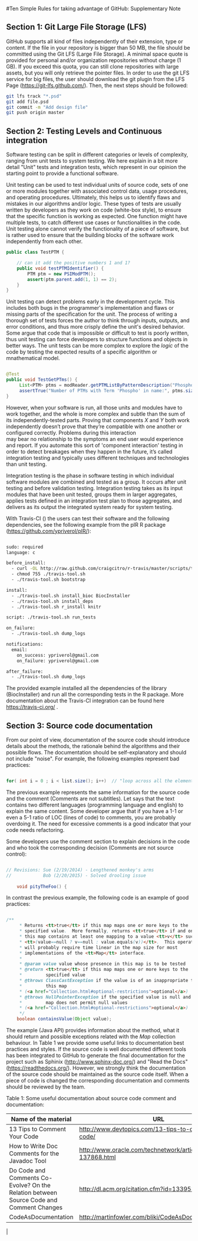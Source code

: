 #Ten Simple Rules for taking advantage of GitHub: Supplementary Note



## Section 1: Git Large File Storage (LFS)

GitHub supports all kind of files independently of their extension,
type or content. If the file in your repository is bigger than 50 MB,
the file should be committed using the Git LFS (Large File Storage). A minimal space quote is
provided for personal and/or organization repositories without charge
(1 GB). If you exceed this quota, you can still clone repositories with
large assets, but you will only retrieve the pointer files. In order
to use the git LFS service for big files, the user should download the
git plugin from the LFS Page (https://git-lfs.github.com/). Then, the next
steps should be followed:

```bash
git lfs track "*.psd"
git add file.psd
git commit -m "Add design file"
git push origin master
``` 


## Section 2: Testing Levels and Continuous integration

Software testing can be split in different categories or levels of complexity, ranging from unit tests to system testing. We here explain in a bit more detail "Unit" tests and integration tests, which represent in our opinion the starting point to provide a functional software. 

Unit testing can be used to test individual units of source code, sets of one or more modules together with associated control data, usage procedures, and operating procedures. Ultimately, this helps us to identify flaws and mistakes in 
our algorithms and/or logic. These types of tests are usually written by developers as they work on code (white-box style), to ensure that the specific function is working 
as expected. One function might have multiple tests, to catch different use cases or functionalities in the code. Unit testing alone cannot verify the functionality of a piece of software, but is rather used to ensure that the building
blocks of the software work independently from each other. 


```java
public class TestPTM {

    // can it add the positive numbers 1 and 1?
    public void testPTMIdentifier() {
        PTM ptm = new PSIModPTM();
        assert(ptm.parent.add(1, 1) == 2);
    }
}
```

Unit testing can detect problems early in the development cycle. This includes both bugs in the programmer's implementation and flaws or missing parts of the specification for the unit.
The process of writing a thorough set of tests forces the author to think through inputs, outputs, and error conditions, and thus more crisply define the unit's desired behavior.
Some argue that code that is impossible or difficult to test is poorly written, thus unit testing can force developers to structure functions and objects in better ways. The unit tests can 
be more complex to explore the _logic_ of the code by testing the expected results of a specific algorithm or mnathematical model. 


```java 

@Test
public void TestGetPTms() {
     List<PTM> ptms = modReader.getPTMListByPatternDescription("Phospho");
     assertTrue("Number of PTMs with Term 'Phospho' in name:", ptms.size() == 106);
}

```

However, when your software is run, all those units and modules have to work together, and the whole is more complex and subtle than the sum of its independently-tested parts. 
Proving that components _X_ and _Y_ both work independently doesn’t prove that they’re compatible with one another or configured correctly. Problems during this interaction  
may bear no relationship to the symptoms an end user would experience and report. If you automate this sort of 'component interaction' testing in order to detect breakages when they happen in the future, 
it’s called integration testing and typically uses different techniques and technologies than unit testing.  

Integration testing is the phase in software testing in which individual software modules are combined and tested as a group. It occurs after unit testing and before validation testing. 
Integration testing takes as its input modules that have been unit tested, groups them in larger aggregates, applies tests defined in an integration test plan to those aggregates, and delivers as its output 
the integrated system ready for system testing. 

With Travis-CI () the users can test their software and the following dependencies, see the following example from the pIR R package (https://github.com/ypriverol/pIR/):


```bash

sudo: required
language: c

before_install:
  - curl -OL http://raw.github.com/craigcitro/r-travis/master/scripts/travis-tool.sh
  - chmod 755 ./travis-tool.sh
  - ./travis-tool.sh bootstrap

install:
  - ./travis-tool.sh install_bioc BiocInstaller
  - ./travis-tool.sh install_deps
  - ./travis-tool.sh r_install knitr

script: ./travis-tool.sh run_tests

on_failure:
  - ./travis-tool.sh dump_logs

notifications:
  email:
    on_success: ypriverol@gmail.com 
    on_failure: ypriverol@gmail.com

after_failure:
  - ./travis-tool.sh dump_logs


```

The provided example installed all the dependencies of the library (BiocInstaller) and run all the corresponding tests in the R package. More documentation about the Travis-CI integration can be found here https://travis-ci.org/ . 


## Section 3: Source code documentation

From our point of view, documentation of the source code should introduce details about the methods, the rationale behind the algorithms and their possible flows. The documentation should be self-explanatory and should not include "noise". For example, the following examples represent bad practices:

```java

for( int i = 0 ; i < list.size(); i++)  // "loop across all the elements of the list. 

```


The previous example represents the same information for the source code and the comment (Comments are not subtitles). Let says that the text contains two different languages (programming language and english) 
to explain the same content. Some developer argue that if you have a 1-1 or even a 5-1 ratio of LOC (lines of code) to comments, you are probably overdoing it. The need for excessive comments
is a good indicator that your code needs refactoring. 

Some developers use the comment section to explain decisions in the code and who took the corresponding decision (Comments are not source control):

```java

// Revisions: Sue (2/19/2014) - Lengthened monkey's arms
//            Bob (2/20/2015) - Solved drooling issue
	 
	void pityTheFoo() {

```


In contrast the previous example, the following code is an example of good practices:


```java

/**
     * Returns <tt>true</tt> if this map maps one or more keys to the
     * specified value.  More formally, returns <tt>true</tt> if and only if
     * this map contains at least one mapping to a value <tt>v</tt> such that
     * <tt>(value==null ? v==null : value.equals(v))</tt>.  This operation
     * will probably require time linear in the map size for most
     * implementations of the <tt>Map</tt> interface.
     *
     * @param value value whose presence in this map is to be tested
     * @return <tt>true</tt> if this map maps one or more keys to the
     *         specified value
     * @throws ClassCastException if the value is of an inappropriate type for
     *         this map
     * (<a href="Collection.html#optional-restrictions">optional</a>)
     * @throws NullPointerException if the specified value is null and this
     *         map does not permit null values
     * (<a href="Collection.html#optional-restrictions">optional</a>)
     */
    boolean containsValue(Object value);

```
  
The example (Java API) provides information about the method, what it should return and possible exceptions related with the _Map_ collection behaviour. In Table 1 we provide some
useful links to documentation best practices and styles. If the source code is well documented 
different tools has been integrated to GitHub to generate the final documentation for the project such as Sphinix (http://www.sphinx-doc.org/) and "Read the Docs" (https://readthedocs.org/). 
However, we strongly think the documentation of the source code should be maintained as the source code itself. When a piece of code is changed the corresponding documentation and comments 
should be reviewed by the team.  

Table 1: Some useful documentation about source code comment and documentation:
 
 
| Name of the material                                                                    |  URL                                                                |
|-----------------------------------------------------------------------------------------|---------------------------------------------------------------------|
| 13 Tips to Comment Your Code                                                            | http://www.devtopics.com/13-tips-to-comment-your-code/              |
| How to Write Doc Comments for the Javadoc Tool                                          | http://www.oracle.com/technetwork/articles/java/index-137868.html   |
| Do Code and Comments Co-Evolve? On the Relation between Source Code and Comment Changes | http://dl.acm.org/citation.cfm?id=1339530                           |
| CodeAsDocumentation                                                                     | http://martinfowler.com/bliki/CodeAsDocumentation.html              |
| 


